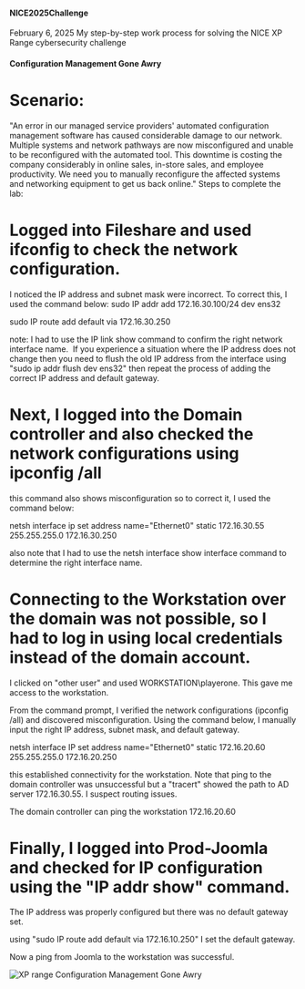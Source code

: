 #### NICE2025Challenge
February 6, 2025
My step-by-step work process for solving the NICE XP Range cybersecurity challenge
#### Configuration Management Gone Awry

# Scenario:
"An error in our managed service providers' automated configuration management software has caused considerable damage to our network.
Multiple systems and network pathways are now misconfigured and unable to be reconfigured with the automated tool.
This downtime is costing the company considerably in online sales, in-store sales, and employee productivity.
We need you to manually reconfigure the affected systems and networking equipment to get us back online."
Steps to complete the lab: 

# Logged into Fileshare and used ifconfig to check the network configuration.
I noticed the IP address and subnet mask were incorrect. To correct this, I used the command below:
sudo IP addr add 172.16.30.100/24 dev ens32

sudo IP route add default via 172.16.30.250

note: I had to use the IP link show command to confirm the right network interface name. 
If you experience a situation where the IP address does not change then you need to flush the old IP address from the interface using "sudo ip addr flush dev ens32" then repeat the process of adding the correct IP address and default gateway. 

# Next, I logged into the Domain controller and also checked the network configurations using ipconfig /all

this command also shows misconfiguration so to correct it, I used the command below:

netsh interface ip set address name="Ethernet0" static 172.16.30.55 255.255.255.0 172.16.30.250 

also note that I had to use the netsh interface show interface command to determine the right interface name. 

# Connecting to the Workstation over the domain was not possible, so I had to log in using local credentials instead of the domain account.
I clicked on "other user" and used WORKSTATION\playerone. This gave me access to the workstation.

From the command prompt, I verified the network configurations (ipconfig /all) and discovered misconfiguration. 
Using the command below, I manually input the right IP address, subnet mask, and default gateway. 

netsh interface IP set address name="Ethernet0" static 172.16.20.60 255.255.255.0 172.16.20.250

this established connectivity for the workstation.
Note that ping to the domain controller was unsuccessful but a "tracert" showed the path to AD server 172.16.30.55. I suspect routing issues.

The domain controller can ping the workstation 172.16.20.60

# Finally, I logged into Prod-Joomla and checked for IP configuration using the "IP addr show" command.
The IP address was properly configured but there was no default gateway set.

using "sudo IP route add default via 172.16.10.250" I set the default gateway.

Now a ping from Joomla to the workstation was successful.


![XP range Configuration Management Gone Awry](https://github.com/user-attachments/assets/422bd975-d7a0-4b59-a0b6-9a406ef98110)
